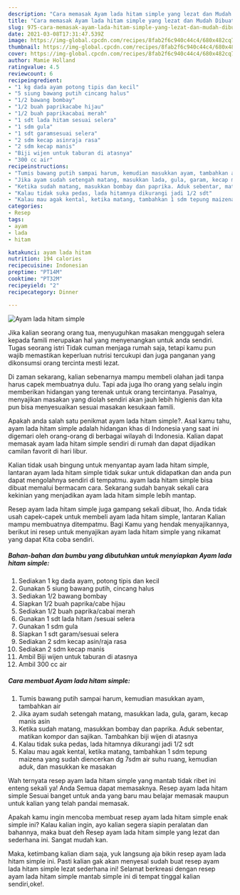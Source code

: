 ```yaml
---
description: "Cara memasak Ayam lada hitam simple yang lezat dan Mudah Dibuat"
title: "Cara memasak Ayam lada hitam simple yang lezat dan Mudah Dibuat"
slug: 975-cara-memasak-ayam-lada-hitam-simple-yang-lezat-dan-mudah-dibuat
date: 2021-03-08T17:31:47.539Z
image: https://img-global.cpcdn.com/recipes/8fab2f6c940c44c4/680x482cq70/ayam-lada-hitam-simple-foto-resep-utama.jpg
thumbnail: https://img-global.cpcdn.com/recipes/8fab2f6c940c44c4/680x482cq70/ayam-lada-hitam-simple-foto-resep-utama.jpg
cover: https://img-global.cpcdn.com/recipes/8fab2f6c940c44c4/680x482cq70/ayam-lada-hitam-simple-foto-resep-utama.jpg
author: Mamie Holland
ratingvalue: 4.5
reviewcount: 6
recipeingredient:
- "1 kg dada ayam potong tipis dan kecil"
- "5 siung bawang putih cincang halus"
- "1/2 bawang bombay"
- "1/2 buah paprikacabe hijau"
- "1/2 buah paprikacabai merah"
- "1 sdt lada hitam sesuai selera"
- "1 sdm gula"
- "1 sdt garamsesuai selera"
- "2 sdm kecap asinraja rasa"
- "2 sdm kecap manis"
- "Biji wijen untuk taburan di atasnya"
- "300 cc air"
recipeinstructions:
- "Tumis bawang putih sampai harum, kemudian masukkan ayam, tambahkan air"
- "Jika ayam sudah setengah matang, masukkan lada, gula, garam, kecap manis asin"
- "Ketika sudah matang, masukkan bombay dan paprika. Aduk sebentar, matikan kompor dan sajikan. Tambahkan biji wijen di atasnya"
- "Kalau tidak suka pedas, lada hitamnya dikurangi jadi 1/2 sdt"
- "Kalau mau agak kental, ketika matang, tambahkan 1 sdm tepung maizena yang sudah diencerkan dg 7sdm air suhu ruang, kemudian aduk, dan masukkan ke masakan"
categories:
- Resep
tags:
- ayam
- lada
- hitam

katakunci: ayam lada hitam 
nutrition: 194 calories
recipecuisine: Indonesian
preptime: "PT14M"
cooktime: "PT32M"
recipeyield: "2"
recipecategory: Dinner

---
```



![Ayam lada hitam simple](https://img-global.cpcdn.com/recipes/8fab2f6c940c44c4/680x482cq70/ayam-lada-hitam-simple-foto-resep-utama.jpg)

Jika kalian seorang orang tua, menyuguhkan masakan menggugah selera kepada famili merupakan hal yang menyenangkan untuk anda sendiri. Tugas seorang istri Tidak cuman menjaga rumah saja, tetapi kamu pun wajib memastikan keperluan nutrisi tercukupi dan juga panganan yang dikonsumsi orang tercinta mesti lezat.

Di zaman  sekarang, kalian sebenarnya mampu membeli olahan jadi tanpa harus capek membuatnya dulu. Tapi ada juga lho orang yang selalu ingin memberikan hidangan yang terenak untuk orang tercintanya. Pasalnya, menyajikan masakan yang diolah sendiri akan jauh lebih higienis dan kita pun bisa menyesuaikan sesuai masakan kesukaan famili. 



Apakah anda salah satu penikmat ayam lada hitam simple?. Asal kamu tahu, ayam lada hitam simple adalah hidangan khas di Indonesia yang saat ini digemari oleh orang-orang di berbagai wilayah di Indonesia. Kalian dapat memasak ayam lada hitam simple sendiri di rumah dan dapat dijadikan camilan favorit di hari libur.

Kalian tidak usah bingung untuk menyantap ayam lada hitam simple, lantaran ayam lada hitam simple tidak sukar untuk didapatkan dan anda pun dapat mengolahnya sendiri di tempatmu. ayam lada hitam simple bisa dibuat memalui bermacam cara. Sekarang sudah banyak sekali cara kekinian yang menjadikan ayam lada hitam simple lebih mantap.

Resep ayam lada hitam simple juga gampang sekali dibuat, lho. Anda tidak usah capek-capek untuk membeli ayam lada hitam simple, lantaran Kalian mampu membuatnya ditempatmu. Bagi Kamu yang hendak menyajikannya, berikut ini resep untuk menyajikan ayam lada hitam simple yang nikamat yang dapat Kita coba sendiri.

<!--inarticleads1-->

##### Bahan-bahan dan bumbu yang dibutuhkan untuk menyiapkan Ayam lada hitam simple:

1. Sediakan 1 kg dada ayam, potong tipis dan kecil
1. Gunakan 5 siung bawang putih, cincang halus
1. Sediakan 1/2 bawang bombay
1. Siapkan 1/2 buah paprika/cabe hijau
1. Sediakan 1/2 buah paprika/cabai merah
1. Gunakan 1 sdt lada hitam /sesuai selera
1. Gunakan 1 sdm gula
1. Siapkan 1 sdt garam/sesuai selera
1. Sediakan 2 sdm kecap asin/raja rasa
1. Sediakan 2 sdm kecap manis
1. Ambil Biji wijen untuk taburan di atasnya
1. Ambil 300 cc air




<!--inarticleads2-->

##### Cara membuat Ayam lada hitam simple:

1. Tumis bawang putih sampai harum, kemudian masukkan ayam, tambahkan air
1. Jika ayam sudah setengah matang, masukkan lada, gula, garam, kecap manis asin
1. Ketika sudah matang, masukkan bombay dan paprika. Aduk sebentar, matikan kompor dan sajikan. Tambahkan biji wijen di atasnya
1. Kalau tidak suka pedas, lada hitamnya dikurangi jadi 1/2 sdt
1. Kalau mau agak kental, ketika matang, tambahkan 1 sdm tepung maizena yang sudah diencerkan dg 7sdm air suhu ruang, kemudian aduk, dan masukkan ke masakan




Wah ternyata resep ayam lada hitam simple yang mantab tidak ribet ini enteng sekali ya! Anda Semua dapat memasaknya. Resep ayam lada hitam simple Sesuai banget untuk anda yang baru mau belajar memasak maupun untuk kalian yang telah pandai memasak.

Apakah kamu ingin mencoba membuat resep ayam lada hitam simple enak simple ini? Kalau kalian ingin, ayo kalian segera siapin peralatan dan bahannya, maka buat deh Resep ayam lada hitam simple yang lezat dan sederhana ini. Sangat mudah kan. 

Maka, ketimbang kalian diam saja, yuk langsung aja bikin resep ayam lada hitam simple ini. Pasti kalian gak akan menyesal sudah buat resep ayam lada hitam simple lezat sederhana ini! Selamat berkreasi dengan resep ayam lada hitam simple mantab simple ini di tempat tinggal kalian sendiri,oke!.

